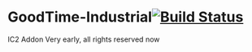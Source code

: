 # GoodTime-Industrial[![Build Status](https://travis-ci.org/Minecraft-GoodTime/GoodTime-Industrial.svg?branch=master)](https://travis-ci.org/Minecraft-GoodTime/GoodTime-Industrial)

IC2 Addon
Very early, all rights reserved now
